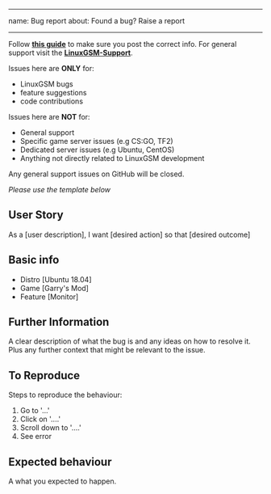 
---
name: Bug report
about: Found a bug? Raise a report

---
Follow **[this guide](https://linuxgsm.com/support/#guide)** to make sure you post the correct info.
For general support visit the **[LinuxGSM-Support](https://github.com/GameServerManagers/LinuxGSM-Support)**.

Issues here are **ONLY** for:
* LinuxGSM bugs
* feature suggestions
* code contributions

Issues here are **NOT** for:
* General support
* Specific game server issues (e.g CS:GO, TF2)
* Dedicated server issues (e.g Ubuntu, CentOS)
* Anything not directly related to LinuxGSM development

Any general support issues on GitHub will be closed.

*Please use the template below*

## User Story
As a [user description], I want [desired action] so that [desired outcome]

## Basic info 
- Distro [Ubuntu 18.04]
- Game [Garry's Mod]
- Feature [Monitor]

## Further Information
A clear description of what the bug is and any ideas on how to resolve it. Plus any further context that might be relevant to the issue.

## To Reproduce
Steps to reproduce the behaviour:
1. Go to '...'
2. Click on '....'
3. Scroll down to '....'
4. See error

## Expected behaviour
A what you expected to happen.
